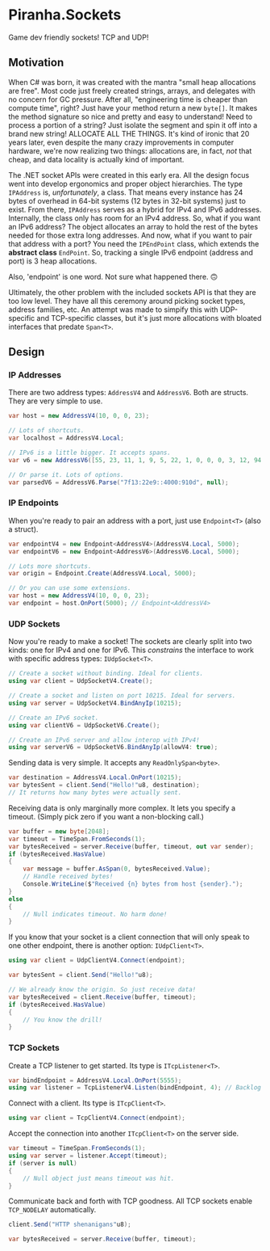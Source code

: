 # Piranha.Sockets

Game dev friendly sockets! TCP and UDP!

## Motivation

When C# was born, it was created with the mantra "small heap allocations are free". Most code just freely created strings, arrays, and delegates with no concern for GC pressure. After all, "engineering time is cheaper than compute time", right? Just have your method return a new `byte[]`. It makes the method signature so nice and pretty and easy to understand! Need to process a portion of a string? Just isolate the segment and spin it off into a brand new string! ALLOCATE ALL THE THINGS. It's kind of ironic that 20 years later, even despite the many crazy improvements in computer hardware, we're now realizing two things: allocations are, in fact, _not_ that cheap, and data locality is actually kind of important.

The .NET socket APIs were created in this early era. All the design focus went into develop ergonomics and proper object hierarchies. The type `IPAddress` is, _unfortunately_, a class. That means every instance has 24 bytes of overhead in 64-bit systems (12 bytes in 32-bit systems) just to exist. From there, `IPAddress` serves as a hybrid for IPv4 and IPv6 addresses. Internally, the class only has room for an IPv4 address. So, what if you want an IPv6 address? The object allocates an array to hold the rest of the bytes needed for those extra long addresses. And now, what if you want to pair that address with a port? You need the `IPEndPoint` class, which extends the **abstract class** `EndPoint`. So, tracking a single IPv6 endpoint (address and port) is 3 heap allocations.

Also, 'endpoint' is one word. Not sure what happened there. 🙃

Ultimately, the other problem with the included sockets API is that they are too low level. They have all this ceremony around picking socket types, address families, etc. An attempt was made to simpify this with UDP-specific and TCP-specific classes, but it's just more allocations with bloated interfaces that predate `Span<T>`.

## Design

### IP Addresses

There are two address types: `AddressV4` and `AddressV6`. Both are structs. They are very simple to use.

```csharp
var host = new AddressV4(10, 0, 0, 23);

// Lots of shortcuts.
var localhost = AddressV4.Local;

// IPv6 is a little bigger. It accepts spans.
var v6 = new AddressV6([55, 23, 11, 1, 9, 5, 22, 1, 0, 0, 0, 3, 12, 94, 201, 7]);

// Or parse it. Lots of options.
var parsedV6 = AddressV6.Parse("7f13:22e9::4000:910d", null);
```

### IP Endpoints

When you're ready to pair an address with a port, just use `Endpoint<T>` (also a struct).

```csharp
var endpointV4 = new Endpoint<AddressV4>(AddressV4.Local, 5000);
var endpointV6 = new Endpoint<AddressV6>(AddressV6.Local, 5000);

// Lots more shortcuts.
var origin = Endpoint.Create(AddressV4.Local, 5000);

// Or you can use some extensions.
var host = new AddressV4(10, 0, 0, 23);
var endpoint = host.OnPort(5000); // Endpoint<AddressV4>
```

### UDP Sockets

Now you're ready to make a socket! The sockets are clearly split into two kinds: one for IPv4 and one for IPv6. This _constrains_ the interface to work with specific address types: `IUdpSocket<T>`.

```csharp
// Create a socket without binding. Ideal for clients.
using var client = UdpSocketV4.Create();

// Create a socket and listen on port 10215. Ideal for servers.
using var server = UdpSocketV4.BindAnyIp(10215);

// Create an IPv6 socket.
using var clientV6 = UdpSocketV6.Create();

// Create an IPv6 server and allow interop with IPv4!
using var serverV6 = UdpSocketV6.BindAnyIp(allowV4: true);
```

Sending data is very simple. It accepts any `ReadOnlySpan<byte>`.

```csharp
var destination = AddressV4.Local.OnPort(10215);
var bytesSent = client.Send("Hello!"u8, destination);
// It returns how many bytes were actually sent.
```

Receiving data is only marginally more complex. It lets you specify a timeout. (Simply pick zero if you want a non-blocking call.)

```csharp
var buffer = new byte[2048];
var timeout = TimeSpan.FromSeconds(1);
var bytesReceived = server.Receive(buffer, timeout, out var sender);
if (bytesReceived.HasValue)
{
    var message = buffer.AsSpan(0, bytesReceived.Value);
    // Handle received bytes!
    Console.WriteLine($"Received {n} bytes from host {sender}.");
}
else
{
    // Null indicates timeout. No harm done!
}
```

If you know that your socket is a client connection that will only speak to one other endpoint, there is another option: `IUdpClient<T>`.

```csharp
using var client = UdpClientV4.Connect(endpoint);

var bytesSent = client.Send("Hello!"u8);

// We already know the origin. So just receive data!
var bytesReceived = client.Receive(buffer, timeout);
if (bytesReceived.HasValue)
{
    // You know the drill!
}
```

### TCP Sockets

Create a TCP listener to get started. Its type is `ITcpListener<T>`.

```csharp
var bindEndpoint = AddressV4.Local.OnPort(5555);
using var listener = TcpListenerV4.Listen(bindEndpoint, 4); // Backlog of 4 pending connections.
```

Connect with a client. Its type is `ITcpClient<T>`.

```csharp
using var client = TcpClientV4.Connect(endpoint);
```

Accept the connection into another `ITcpClient<T>` on the server side.

```csharp
var timeout = TimeSpan.FromSeconds(1);
using var server = listener.Accept(timeout);
if (server is null)
{
    // Null object just means timeout was hit.
}
```

Communicate back and forth with TCP goodness. All TCP sockets enable `TCP_NODELAY` automatically.

```csharp
client.Send("HTTP shenanigans"u8);

var bytesReceived = server.Receive(buffer, timeout);
```

